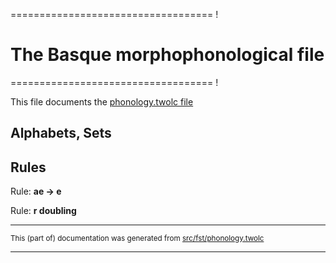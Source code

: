 =================================== !
# The Basque  morphophonological file 
=================================== !

This file documents the [phonology.twolc file](http://github.com/giellalt/lang-eus/blob/main/src/fst/phonology.twolc) 

## Alphabets, Sets

## Rules

Rule: **ae -> e**

Rule: **r doubling**

* * *

<small>This (part of) documentation was generated from [src/fst/phonology.twolc](https://github.com/giellalt/lang-eus/blob/main/src/fst/phonology.twolc)</small>

---

